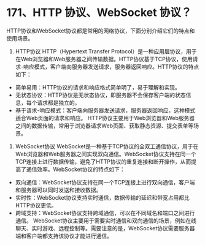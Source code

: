 # 171、HTTP 协议、WebSocket 协议？

HTTP协议和WebSocket协议都是常用的网络协议，下面分别介绍它们的特点和使用场景。

1. HTTP协议 HTTP（Hypertext Transfer Protocol）是一种应用层协议，用于在Web浏览器和Web服务器之间传输数据。HTTP协议基于TCP协议，使用请求-响应模式，客户端向服务器发送请求，服务器返回响应。HTTP协议的特点如下：

- 简单易用：HTTP协议的请求和响应格式简单明了，易于理解和实现。
- 无状态协议：HTTP协议是无状态协议，即服务器不会保存客户端的状态信息，每个请求都是独立的。
- 基于请求-响应模式：客户端向服务器发送请求，服务器返回响应，这种模式适合Web页面的请求和响应。 HTTP协议主要用于Web浏览器和Web服务器之间的数据传输，常用于浏览器请求Web页面、获取静态资源、提交表单等场景。

1. WebSocket协议 WebSocket是一种基于TCP协议的全双工通信协议，用于在Web浏览器和Web服务器之间实现双向通信。WebSocket协议支持在同一个TCP连接上进行数据传输，避免了HTTP协议的重复连接和断开操作，从而提高了通信效率。WebSocket协议的特点如下：

- 双向通信：WebSocket协议支持在同一个TCP连接上进行双向通信，客户端和服务器可以同时发送和接收数据。
- 实时性：WebSocket协议支持实时通信，数据传输的延迟和带宽占用都比HTTP协议更低。
- 跨域支持：WebSocket协议支持跨域通信，可以在不同域名和端口之间进行通信。 WebSocket协议主要用于需要实时通信和双向通信的场景，例如在线聊天、实时游戏、远程控制等。需要注意的是，WebSocket协议需要服务器端和客户端都支持该协议才能进行通信。